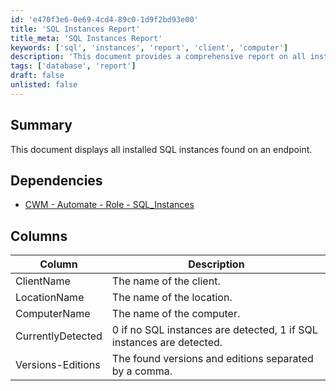 ```yaml
---
id: 'e470f3e6-0e69-4cd4-89c0-1d9f2bd93e00'
title: 'SQL Instances Report'
title_meta: 'SQL Instances Report'
keywords: ['sql', 'instances', 'report', 'client', 'computer']
description: 'This document provides a comprehensive report on all installed SQL instances found on an endpoint, detailing client names, location names, computer names, detection status, and the versions and editions of SQL instances detected.'
tags: ['database', 'report']
draft: false
unlisted: false
---
```


## Summary

This document displays all installed SQL instances found on an endpoint.

## Dependencies

- [CWM - Automate - Role - SQL_Instances](<../roles/SQL_Instances.md>)

## Columns

| Column               | Description                                                                 |
|---------------------|-----------------------------------------------------------------------------|
| ClientName          | The name of the client.                                                    |
| LocationName        | The name of the location.                                                  |
| ComputerName        | The name of the computer.                                                  |
| CurrentlyDetected    | 0 if no SQL instances are detected, 1 if SQL instances are detected.       |
| Versions-Editions   | The found versions and editions separated by a comma.                      |

